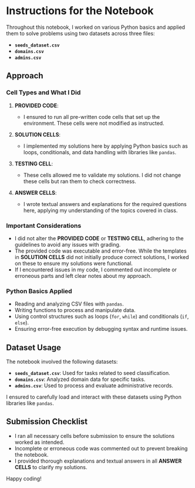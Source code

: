# Instructions for the Notebook

Throughout this notebook, I worked on various Python basics and applied them to solve problems using two datasets across three files:

- **`seeds_dataset.csv`**
- **`domains.csv`**
- **`admins.csv`**

## Approach

### **Cell Types and What I Did**

1. **PROVIDED CODE**: 
   - I ensured to run all pre-written code cells that set up the environment. These cells were not modified as instructed.

2. **SOLUTION CELLS**:
   - I implemented my solutions here by applying Python basics such as loops, conditionals, and data handling with libraries like `pandas`.

3. **TESTING CELL**:
   - These cells allowed me to validate my solutions. I did not change these cells but ran them to check correctness.

4. **ANSWER CELLS**:
   - I wrote textual answers and explanations for the required questions here, applying my understanding of the topics covered in class.

### **Important Considerations**

- I did not alter the **PROVIDED CODE** or **TESTING CELL**, adhering to the guidelines to avoid any issues with grading.
- The provided code was executable and error-free. While the templates in **SOLUTION CELLS** did not initially produce correct solutions, I worked on these to ensure my solutions were functional.
- If I encountered issues in my code, I commented out incomplete or erroneous parts and left clear notes about my approach.

### Python Basics Applied

- Reading and analyzing CSV files with `pandas`.
- Writing functions to process and manipulate data.
- Using control structures such as loops (`for`, `while`) and conditionals (`if`, `else`).
- Ensuring error-free execution by debugging syntax and runtime issues.

## Dataset Usage

The notebook involved the following datasets:

- **`seeds_dataset.csv`**: Used for tasks related to seed classification.
- **`domains.csv`**: Analyzed domain data for specific tasks.
- **`admins.csv`**: Used to process and evaluate administrative records.

I ensured to carefully load and interact with these datasets using Python libraries like `pandas`.

## Submission Checklist

- I ran all necessary cells before submission to ensure the solutions worked as intended.
- Incomplete or erroneous code was commented out to prevent breaking the notebook.
- I provided thorough explanations and textual answers in all **ANSWER CELLS** to clarify my solutions.

Happy coding!
